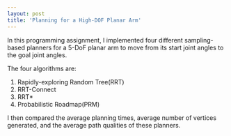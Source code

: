 ```yaml
---
layout: post
title: 'Planning for a High-DOF Planar Arm'
---
```


In this programming assignment, I implemented four different sampling-based planners for a 5-DoF planar arm to move from its start joint angles to the goal joint angles. 

The four algorithms are:
1. Rapidly-exploring Random Tree(RRT)
2. RRT-Connect
3. RRT*
4. Probabilistic Roadmap(PRM)

I then compared the average planning times, average number of vertices generated, and the average path qualities of these planners.


